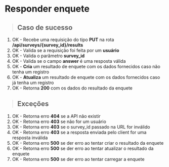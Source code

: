 # Responder enquete

> ## Caso de sucesso

1. OK - Recebe uma requisição do tipo **PUT** na rota **/api/surveys/{survey_id}/results**
2. OK - Valida se a requisição foi feita por um **usuário**
3. OK - Valida o parâmetro **survey_id**
4. OK - Valida se o campo **answer** é uma resposta válida
5. OK - **Cria** um resultado de enquete com os dados fornecidos caso não tenha um registro
6. OK - **Atualiza** um resultado de enquete com os dados fornecidos caso já tenha um registro
7. OK - Retorna **200** com os dados do resultado da enquete

> ## Exceções

1. OK - Retorna erro **404** se a API não existir
2. OK - Retorna erro **403** se não for um usuário
3. OK - Retorna erro **403** se o survey_id passado na URL for inválido
4. OK - Retorna erro **403** se a resposta enviada pelo client for uma resposta inválida
5. OK - Retorna erro **500** se der erro ao tentar criar o resultado da enquete
6. OK - Retorna erro **500** se der erro ao tentar atualizar o resultado da enquete
7. OK - Retorna erro **500** se der erro ao tentar carregar a enquete
